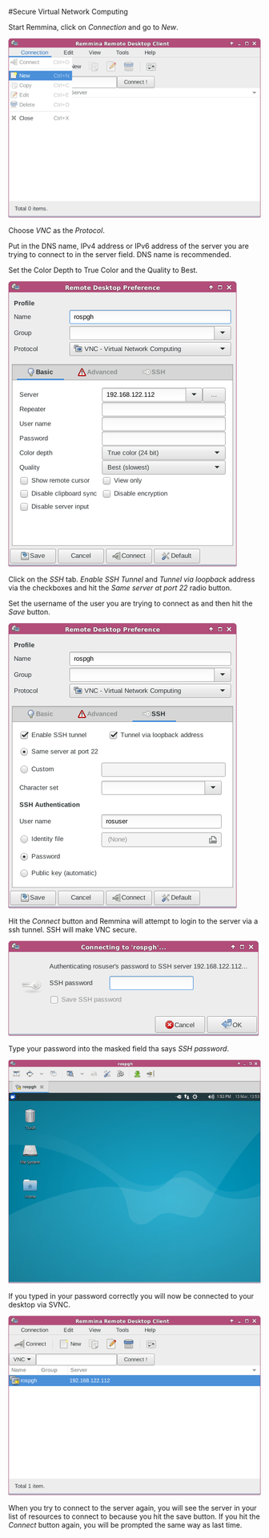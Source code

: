 #Secure Virtual Network Computing

Start Remmina, click on *Connection* and go to *New*.

![logo](svnc/6.png)

Choose *VNC* as the *Protocol*. 

Put in the DNS name, IPv4 address or IPv6 address of the server you are
trying to connect to in the server field. DNS name is recommended.

Set the Color Depth to True Color and the Quality to Best.

![logo](svnc/2.png)

Click on the *SSH* tab. *Enable SSH Tunnel* and *Tunnel via loopback*
address via the checkboxes and hit the *Same server at port 22* 
radio button.

Set the username of the user you are trying to connect as and then hit the
*Save* button.

![logo](svnc/3.png)

Hit the *Connect* button and Remmina will attempt to login to the server
via a ssh tunnel. SSH will make VNC secure.

![logo](svnc/4.png)

Type your password into the masked field tha says *SSH password*.

![logo](svnc/5.png)

If you typed in your password correctly you will now be connected to your 
desktop via SVNC.

![logo](svnc/1.png)

When you try to connect to the server again, you will see the server in your
list of resources to connect to because you hit the save button. 
If you hit the *Connect* button again, you will be prompted the same way
as last time.

